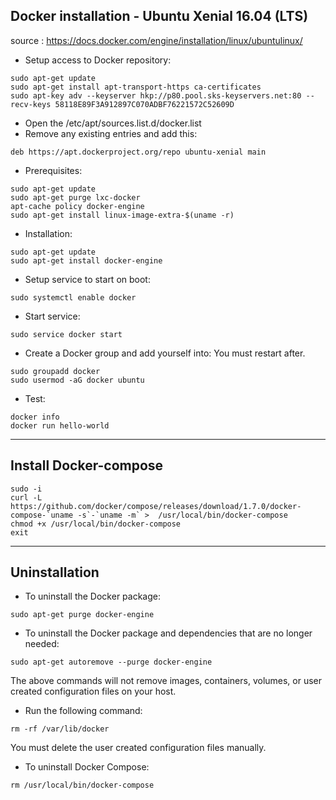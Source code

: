 ## Docker installation - Ubuntu Xenial 16.04 (LTS)
source : https://docs.docker.com/engine/installation/linux/ubuntulinux/

- Setup access to Docker repository:
```
sudo apt-get update
sudo apt-get install apt-transport-https ca-certificates
sudo apt-key adv --keyserver hkp://p80.pool.sks-keyservers.net:80 --recv-keys 58118E89F3A912897C070ADBF76221572C52609D
```

- Open the /etc/apt/sources.list.d/docker.list
- Remove any existing entries and add this:
```
deb https://apt.dockerproject.org/repo ubuntu-xenial main
```

- Prerequisites:
```
sudo apt-get update
sudo apt-get purge lxc-docker
apt-cache policy docker-engine
sudo apt-get install linux-image-extra-$(uname -r)
```

- Installation:
```
sudo apt-get update
sudo apt-get install docker-engine
```

- Setup service to start on boot:
```
sudo systemctl enable docker
```

- Start service:
```
sudo service docker start
```

- Create a Docker group and add yourself into:
You must restart after.
```
sudo groupadd docker
sudo usermod -aG docker ubuntu
```

- Test:
```
docker info
docker run hello-world
```

---
## Install Docker-compose
```
sudo -i
curl -L https://github.com/docker/compose/releases/download/1.7.0/docker-compose-`uname -s`-`uname -m` >  /usr/local/bin/docker-compose
chmod +x /usr/local/bin/docker-compose
exit
```

---

## Uninstallation
- To uninstall the Docker package:
```
sudo apt-get purge docker-engine
```

- To uninstall the Docker package and dependencies that are no longer needed:
```
sudo apt-get autoremove --purge docker-engine
```

The above commands will not remove images, containers, volumes, or user created 
configuration files on your host.
- Run the following command:
```
rm -rf /var/lib/docker
```
You must delete the user created configuration files manually.

- To uninstall Docker Compose:
```
rm /usr/local/bin/docker-compose
```

